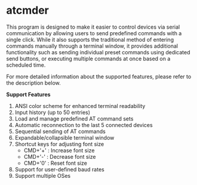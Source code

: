 # atcmder

This program is designed to make it easier to control devices via serial communication by allowing users to send predefined commands with a single click. While it also supports the traditional method of entering commands manually through a terminal window, it provides additional functionality such as sending individual preset commands using dedicated send buttons, or executing multiple commands at once based on a scheduled time.

For more detailed information about the supported features, please refer to the description below.



**Support Features**

1. ANSI color scheme for enhanced terminal readability
2. Input history (up to 50 entries)
3. Load and manage predefined AT command sets
4. Automatic reconnection to the last 5 connected devices
5. Sequential sending of AT commands
6. Expandable/collapsible terminal window
7. Shortcut keys for adjusting font size 
   * CMD+'+' : Increase font size
   * CMD+'-' : Decrease font size
   * CMD+'0' : Reset font size
8. Support for user-defined baud rates
9. Support multiple OSes

